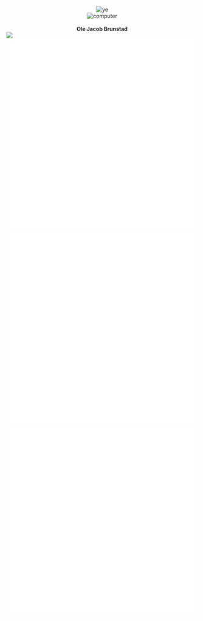 <meta name="viewport" content="width=device-width, initial-scale=1.0">
<div align="center">
  <img alt="ye" src="https://i.imgur.com/e4WD1zg.png"><br>
  <img alt="computer" src="https://i.gifer.com/origin/92/92fee742dc7a3b5ae117ca8ca4bc5c07_w200.gif"><br>
</div>
    </br>
<div align="center">
  <b> Ole Jacob Brunstad </b>
</div>
<img src="svg2.svg">
<img src="svg4.svg">

<img src="svg3.svg">
<img src="https://raw.githubusercontent.com/olejbl/olejbl/main/svg4.svg#main">

